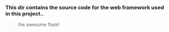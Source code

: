 ### This dir contains the source code for the web framework used in this project..
> the awesome flask!
